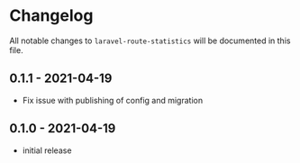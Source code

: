 # Changelog

All notable changes to `laravel-route-statistics` will be documented in this file.

## 0.1.1 - 2021-04-19

- Fix issue with publishing of config and migration

## 0.1.0 - 2021-04-19

- initial release
